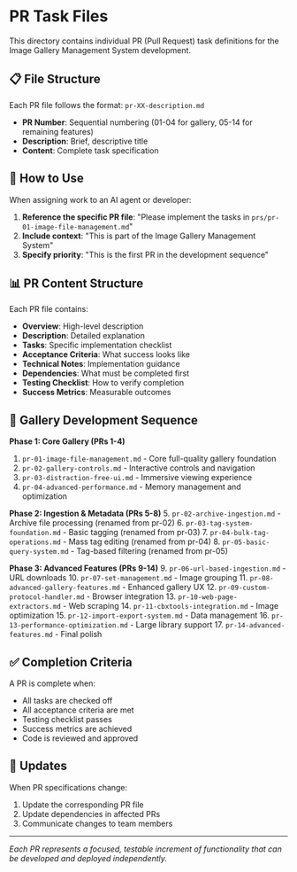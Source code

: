 # PR Task Files

This directory contains individual PR (Pull Request) task definitions for the Image Gallery Management System development.

## 📋 **File Structure**

Each PR file follows the format: `pr-XX-description.md`

- **PR Number**: Sequential numbering (01-04 for gallery, 05-14 for remaining features)
- **Description**: Brief, descriptive title
- **Content**: Complete task specification

## 🎯 **How to Use**

When assigning work to an AI agent or developer:

1. **Reference the specific PR file**: "Please implement the tasks in `prs/pr-01-image-file-management.md`"
2. **Include context**: "This is part of the Image Gallery Management System"
3. **Specify priority**: "This is the first PR in the development sequence"

## 📊 **PR Content Structure**

Each PR file contains:

- **Overview**: High-level description
- **Description**: Detailed explanation
- **Tasks**: Specific implementation checklist
- **Acceptance Criteria**: What success looks like
- **Technical Notes**: Implementation guidance
- **Dependencies**: What must be completed first
- **Testing Checklist**: How to verify completion
- **Success Metrics**: Measurable outcomes

## 🚀 **Gallery Development Sequence**

**Phase 1: Core Gallery (PRs 1-4)**
1. `pr-01-image-file-management.md` - Core full-quality gallery foundation
2. `pr-02-gallery-controls.md` - Interactive controls and navigation
3. `pr-03-distraction-free-ui.md` - Immersive viewing experience
4. `pr-04-advanced-performance.md` - Memory management and optimization

**Phase 2: Ingestion & Metadata (PRs 5-8)**
5. `pr-02-archive-ingestion.md` - Archive file processing (renamed from pr-02)
6. `pr-03-tag-system-foundation.md` - Basic tagging (renamed from pr-03)
7. `pr-04-bulk-tag-operations.md` - Mass tag editing (renamed from pr-04)
8. `pr-05-basic-query-system.md` - Tag-based filtering (renamed from pr-05)

**Phase 3: Advanced Features (PRs 9-14)**
9. `pr-06-url-based-ingestion.md` - URL downloads
10. `pr-07-set-management.md` - Image grouping
11. `pr-08-advanced-gallery-features.md` - Enhanced gallery UX
12. `pr-09-custom-protocol-handler.md` - Browser integration
13. `pr-10-web-page-extractors.md` - Web scraping
14. `pr-11-cbxtools-integration.md` - Image optimization
15. `pr-12-import-export-system.md` - Data management
16. `pr-13-performance-optimization.md` - Large library support
17. `pr-14-advanced-features.md` - Final polish

## ✅ **Completion Criteria**

A PR is complete when:
- All tasks are checked off
- All acceptance criteria are met
- Testing checklist passes
- Success metrics are achieved
- Code is reviewed and approved

## 🔄 **Updates**

When PR specifications change:
1. Update the corresponding PR file
2. Update dependencies in affected PRs
3. Communicate changes to team members

---

*Each PR represents a focused, testable increment of functionality that can be developed and deployed independently.*
